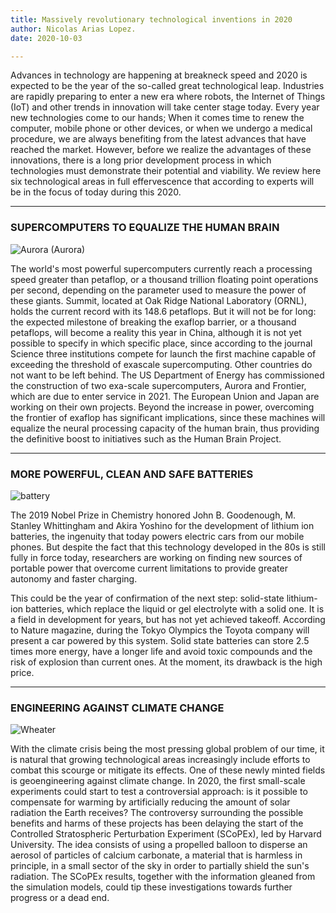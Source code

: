 ```yaml
---
title: Massively revolutionary technological inventions in 2020
author: Nicolas Arias Lopez.
date: 2020-10-03

---
```


Advances in technology are happening at breakneck speed and 2020 is expected to be the year of the so-called great technological leap. Industries are rapidly preparing to enter a new era where robots, the Internet of Things (IoT) and other trends in innovation will take center stage today.
Every year new technologies come to our hands; When it comes time to renew the computer, mobile phone or other devices, or when we undergo a medical procedure, we are always benefiting from the latest advances that have reached the market. However, before we realize the advantages of these innovations, there is a long prior development process in which technologies must demonstrate their potential and viability. We review here six technological areas in full effervescence that according to experts will be in the focus of today during this 2020.


------


### SUPERCOMPUTERS TO EQUALIZE THE HUMAN BRAIN


![Aurora](https://6lli539m39y3hpkelqsm3c2fg-wpengine.netdna-ssl.com/wp-content/uploads/2019/03/Intel-Aurora-graphic-20190318-800x.png)
(Aurora)


The world's most powerful supercomputers currently reach a processing speed greater than petaflop, or a thousand trillion floating point operations per second, depending on the parameter used to measure the power of these giants. Summit, located at Oak Ridge National Laboratory (ORNL), holds the current record with its 148.6 petaflops. But it will not be for long: the expected milestone of breaking the exaflop barrier, or a thousand petaflops, will become a reality this year in China, although it is not yet possible to specify in which specific place, since according to the journal Science three institutions compete for launch the first machine capable of exceeding the threshold of exascale supercomputing.
Other countries do not want to be left behind. The US Department of Energy has commissioned the construction of two exa-scale supercomputers, Aurora and Frontier, which are due to enter service in 2021. The European Union and Japan are working on their own projects. Beyond the increase in power, overcoming the frontier of exaflop has significant implications, since these machines will equalize the neural processing capacity of the human brain, thus providing the definitive boost to initiatives such as the Human Brain Project.



-------


### MORE POWERFUL, CLEAN AND SAFE BATTERIES

![battery](https://www.bbvaopenmind.com/wp-content/uploads/2020/01/OpenMind_Tecnolog%C3%ADas_3.jpg)


The 2019 Nobel Prize in Chemistry honored John B. Goodenough, M. Stanley Whittingham and Akira Yoshino for the development of lithium ion batteries, the ingenuity that today powers electric cars from our mobile phones. But despite the fact that this technology developed in the 80s is still fully in force today, researchers are working on finding new sources of portable power that overcome current limitations to provide greater autonomy and faster charging.

This could be the year of confirmation of the next step: solid-state lithium-ion batteries, which replace the liquid or gel electrolyte with a solid one. It is a field in development for years, but has not yet achieved takeoff. According to Nature magazine, during the Tokyo Olympics the Toyota company will present a car powered by this system. Solid state batteries can store 2.5 times more energy, have a longer life and avoid toxic compounds and the risk of explosion than current ones. At the moment, its drawback is the high price.


-------------


### ENGINEERING AGAINST CLIMATE CHANGE


![Wheater](https://res.cloudinary.com/engineering-com/image/upload/w_350,c_limit,q_auto,f_auto/bigstock-global-warming-warnings-180734872_jx2apa.jpg)

With the climate crisis being the most pressing global problem of our time, it is natural that growing technological areas increasingly include efforts to combat this scourge or mitigate its effects. One of these newly minted fields is geoengineering against climate change. In 2020, the first small-scale experiments could start to test a controversial approach: is it possible to compensate for warming by artificially reducing the amount of solar radiation the Earth receives?
The controversy surrounding the possible benefits and harms of these projects has been delaying the start of the Controlled Stratospheric Perturbation Experiment (SCoPEx), led by Harvard University. The idea consists of using a propelled balloon to disperse an aerosol of particles of calcium carbonate, a material that is harmless in principle, in a small sector of the sky in order to partially shield the sun's radiation. The SCoPEx results, together with the information gleaned from the simulation models, could tip these investigations towards further progress or a dead end.
